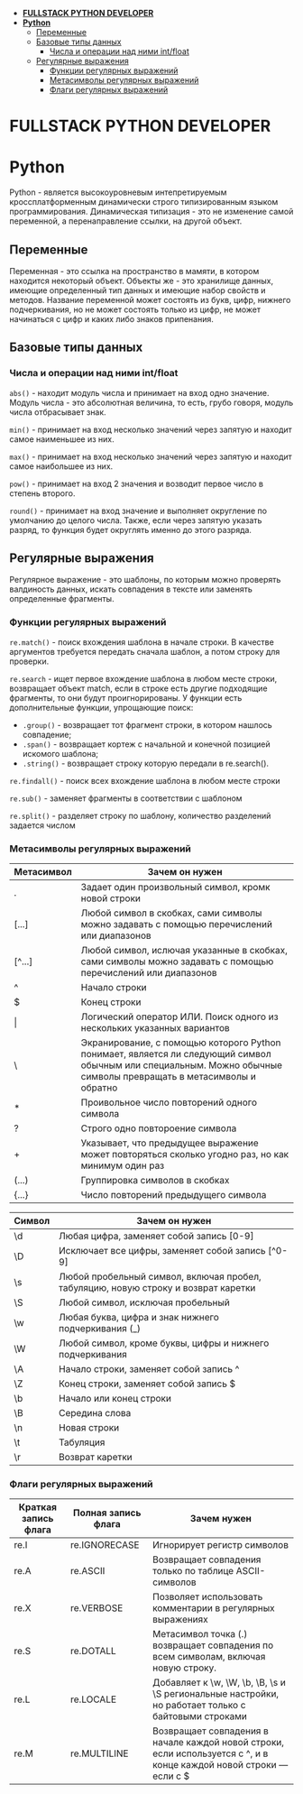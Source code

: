 - [**FULLSTACK PYTHON DEVELOPER**](#fullstack-python-developer)
- [**Python**](#python)
  - [Переменные](#переменные)
  - [Базовые типы данных](#базовые-типы-данных)
    - [Числа и операции над ними int/float](#числа-и-операции-над-ними-intfloat)
  - [Регулярные выражения](#регулярные-выражения)
    - [Функции регулярных выражений](#функции-регулярных-выражений)
    - [Метасимволы регулярных выражений](#метасимволы-регулярных-выражений)
    - [Флаги регулярных выражений](#флаги-регулярных-выражений)

# **FULLSTACK PYTHON DEVELOPER**
# **Python**

Python - является высокоуровневым интепретируемым кроссплатформенным динамически строго типизированным языком программирования. Динамическая типизация - это не изменение самой переменной, а перенаправление ссылки, на другой объект.

## Переменные

Переменная - это ссылка на пространство в мамяти, в котором находится некоторый объект. Объекты же - это хранилище данных, имеющие определенный тип данных и имеющие набор свойств и методов. Название переменной может состоять из букв, цифр, нижнего подчеркивания, но не может состоять только из цифр, не может начинаться с цифр и каких либо знаков припенания.

## Базовые типы данных
### Числа и операции над ними int/float
`abs()` - находит модуль числа и принимает на вход одно значение. Модуль числа - это абсолютная величина, то есть, грубо говоря, модуль числа отбрасывает знак.

`min()` - принимает на вход несколько значений через запятую и находит самое наименьшее из них.

`max()` - принимает на вход несколько значений через запятую и находит самое наибольшее из них.

`pow()` - принимает на вход 2 значения и возводит первое число в степень второго.

`round()` - принимает на вход значение и выполняет округление по умолчанию до целого числа. Также, если через запятую указать разряд, то функция будет округлять именно до этого разряда.

## Регулярные выражения
Регулярное выражение - это шаблоны, по которым можно проверять валдиность данных, искать совпадения в тексте или заменять определенные фрагменты.
### Функции регулярных выражений
`re.match()` - поиск вхождения шаблона в начале строки. В качестве аргументов требуется передать сначала шаблон, а потом строку для проверки.

`re.search` - ищет первое вхождение шаблона в любом месте строки, возвращает объект match, если в строке есть другие подходящие фрагменты, то они будут проигнорированы. У функции есть дополнительные функции, упрощающие поиск:
- `.group()` - возвращает тот фрагмент строки, в котором нашлось совпадение;
- `.span()` - возвращает кортеж с начальной и конечной позицией искомого шаблона;
- `.string()` - возвращает строку которую передали в re.search().

`re.findall()` - поиск всех вхождение шаблона в любом месте строки

`re.sub()` - заменяет фрагменты в соответствии с шаблоном

`re.split()` - разделяет строку по шаблону, количество разделений задается числом

### Метасимволы регулярных выражений

| Метасимвол | Зачем он нужен |
|------------|----------------|
| .          | Задает один произвольный символ, кромк новой строки |
| [...]      | Любой символ в скобках, сами символы можно задавать с помощью перечислений или диапазонов |
| [^...]     | Любой символ, ислючая указанные в скобках, сами символы можно задавать с помощью перечислений или диапазонов |
| ^          | Начало строки |
| $          | Конец строки |
| \|         | Логический оператор ИЛИ. Поиск одного из нескольких указанных вариантов |
| \          | Экранирование, с помощью которого Python понимает, является ли следующий символ обычным или специальным. Можно обычные символы превращать в метасимволы и обратно |
| *          | Проивольное число повторений одного символа |
| ?          | Строго одно повтороение символа |
| +          | Указывает, что предыдущее выражение может повторяться сколько угодно раз, но как минимум один раз |
| (...)      | Группировка символов в скобках |
| {...}      | Число повторений предыдущего символа |

| Символ | Зачем он нужен |
|------------|----------------|
| \d         | Любая цифра, заменяет собой запись [0-9] |
| \D         | Исключает все цифры, заменяет собой запись [^0-9] |
| \s         | Любой пробельный символ, включая пробел, табуляцию, новую строку и возврат каретки |
| \S         | Любой символ, исключая пробельный |
| \w         | Любая буква, цифра и знак нижнего подчеркивания (_) |
| \W         | Любой символ, кроме буквы, цифры и нижнего подчеркивания |
| \A         | Начало строки, заменяет собой запись ^ |
| \Z         | Конец строки, заменяет собой запись $ |
| \b         | Начало или конец строки |
| \B         | Середина слова |
| \n         | Новая строки |
| \t         | Табуляция |
| \r         | Возврат каретки |

### Флаги регулярных выражений

| Краткая запись флага | Полная запись флага | Зачем нужен |
|----------------------|---------------------|-------------|
| re.I                 | re.IGNORECASE       | Игнорирует регистр символов |
| re.A                 | re.ASCII            | Возвращает совпадения только по таблице ASCII-символов |
| re.X                 | re.VERBOSE	         |Позволяет использовать комментарии в регулярных выражениях |
| re.S                 | re.DOTALL           |Метасимвол точка (.) возвращает совпадения по всем символам, включая новую строку. |
| re.L                 |re.LOCALE	           |Добавляет к \w, \W, \b, \B, \s и \S региональные настройки, но работает только с байтовыми строками |
| re.M                 |re.MULTILINE         |Возвращает совпадения в начале каждой новой строки, если используется с ^, и в конце каждой новой строки — если с $ |
